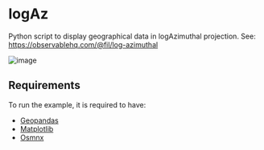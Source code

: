 # logAz
Python script to display geographical data in logAzimuthal projection. See: https://observablehq.com/@fil/log-azimuthal


![image](https://user-images.githubusercontent.com/11299960/130772970-539f047b-adf2-4faa-8df9-345d071cef3f.png)


## Requirements
To run the example, it is required to have:
* [Geopandas](https://geopandas.org/)
* [Matplotlib](https://matplotlib.org/)
* [Osmnx](https://github.com/gboeing/osmnx)
